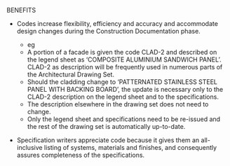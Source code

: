BENEFITS

- Codes increase flexibility, efficiency and accuracy and accommodate design changes during the Construction Documentation phase.
  - eg
  - A portion of a facade is given the code CLAD-2 and described on the legend sheet as ‘COMPOSITE ALUMINIUM SANDWICH PANEL’. CLAD-2 as description will be frequently used in numerous parts of the Architectural Drawing Set.
  - Should the cladding change to ‘PATTERNATED STAINLESS STEEL PANEL WITH BACKING BOARD’, the update is necessary only to the CLAD-2 description on the legend sheet and to the specifications.
  - The description elsewhere in the drawing set does not need to change.
  - Only the legend sheet and specifications need to be re-issued and the rest of the drawing set is automatically up-to-date.

 -  Specification writers appreciate code because it gives them an all-inclusive listing of systems, materials and finishes, and consequently assures completeness of the specifications.